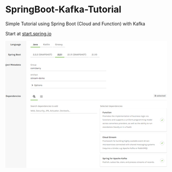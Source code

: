 # SpringBoot-Kafka-Tutorial
Simple Tutorial using Spring Boot (Cloud and Function) with Kafka


Start at [start.spring.io](https://start.spring.io/)

![Image goes here](StartSpringIO.PNG)
